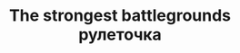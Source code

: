 <h1 align='center'>The strongest battlegrounds рулеточка</h1>
<p align='center'>
  <img scr='https://github.com/N1C1N1/TSBGroulete/assets/116889092/af99b4a3-3eaf-4626-a2a8-c86e080cf6cd'>
</p>
